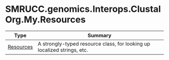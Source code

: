 ﻿
# SMRUCC.genomics.Interops.ClustalOrg.My.Resources

|Type|Summary|
|----|-------|
|[Resources](./Resources.md)|A strongly-typed resource class, for looking up localized strings, etc.|

